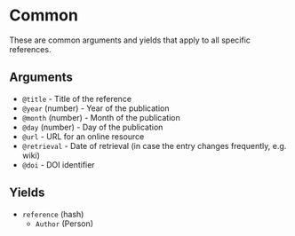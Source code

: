 # Common

These are common arguments and yields that apply to all specific references.

## Arguments

- `@title` - Title of the reference
- `@year` (number) - Year of the publication
- `@month` (number) - Month of the publication
- `@day` (number) - Day of the publication
- `@url` - URL for an online resource
- `@retrieval` - Date of retrieval (in case the entry changes frequently, e.g. wiki)
- `@doi` - DOI identifier

## Yields

- `reference` (hash)
  - `Author` (Person)
